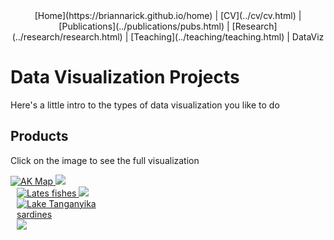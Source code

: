<center>
[Home](https://briannarick.github.io/home) | [CV](../cv/cv.html) | [Publications](../publications/pubs.html) | [Research](../research/research.html) | [Teaching](../teaching/teaching.html) | DataViz
</center>

# Data Visualization Projects

Here's a little intro to the types of data visualization you like to do

## Products
Click on the image to see the full visualization

<centering>

<a href="AKmapNov152021.html">
<div class="box" style="width: 30%; margin-right: 10px">
  <img src="elru.png" alt="AK Map">
  <img class="img-top" src="elru-wordsAK Map">
</div>
</a>

<a href="lates-popgen.html">
<div class="box" style="width: 30%;  margin-right: 10px; margin-left: 10px;">
  <img src="lates.png" alt="Lates fishes">
  <img class="img-top" src="lates-words.png">
</div>
</a>

<a href="dagaa-popgen.html">
<div class="box" style="width: 30%;  margin-left: 10px">
  <img src="dagaa.png" alt="Lake Tanganyika sardines">
  <img class="img-top" src="dagaa-words.png">
</div>
</a>


</center>
